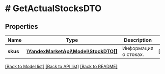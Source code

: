 # # GetActualStocksDTO

## Properties

Name | Type | Description | Notes
------------ | ------------- | ------------- | -------------
**skus** | [**\YandexMarketApi\Model\StockDTO[]**](StockDTO.md) | Информация о стоках. | [optional]

[[Back to Model list]](../../README.md#models) [[Back to API list]](../../README.md#endpoints) [[Back to README]](../../README.md)
